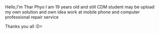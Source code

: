 Hello,I'm Thar Phyo 
I am 19 years old and still CDM student
may be upload my own solution and own idea 
work at mobile phone and computer professional repair service

Thanks you all :D>
